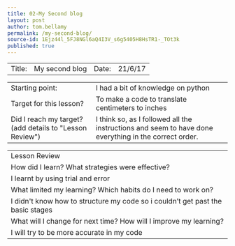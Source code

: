 ```yaml
---
title: 02-My Second blog
layout: post
author: tom.bellamy
permalink: /my-second-blog/
source-id: 1Ejz44l_5FJ8NGl6aQ4I3V_s6g5405H8HsTR1-_TOt3k
published: true
---
```

<table>
  <tr>
    <td>Title:  </td>
    <td>My second blog</td>
    <td> Date:  </td>
    <td>21/6/17</td>
  </tr>
</table>


<table>
  <tr>
    <td>Starting point:</td>
    <td>I had a bit of knowledge on python</td>
  </tr>
  <tr>
    <td>Target for this lesson?</td>
    <td>To make a code to translate centimeters to inches</td>
  </tr>
  <tr>
    <td>Did I reach my target? 
(add details to "Lesson Review")</td>
    <td>I think so, as I followed all the instructions and seem to have done everything in the correct order.</td>
  </tr>
</table>


<table>
  <tr>
    <td>Lesson Review</td>
  </tr>
  <tr>
    <td>How did I learn? What strategies were effective? </td>
  </tr>
  <tr>
    <td>I learnt by using trial and error</td>
  </tr>
  <tr>
    <td>What limited my learning? Which habits do I need to work on? </td>
  </tr>
  <tr>
    <td>I didn't know how to structure my code so i couldn’t get past the basic stages</td>
  </tr>
  <tr>
    <td>What will I change for next time? How will I improve my learning?</td>
  </tr>
  <tr>
    <td>I will try to be more accurate in my code</td>
  </tr>
</table>


